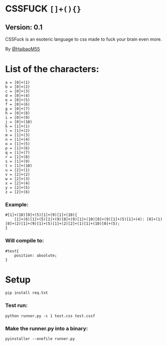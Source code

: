 # CSSFUCK `[]+(){}`

## Version: 0.1


CSSFuck is an esoteric language to css made to fuck your brain even more.

By [@HaibaoM55](https://github.com/HaibaoM55)


# List of the characters:
```
a = [0]+(1)
b = [0]+(2)
c = [0]+(3)
d = [0]+(4)
e = [0]+(5)
f = [0]+(6)
g = [0]+(7)
h = [0]+(8)
i = [0]+(9)
j = [0]+(10)
k = [1]+(1)
l = [1]+(2)
m = [1]+(3)
n = [1]+(4)
o = [1]+(5)
p = [1]+(6)
q = [1]+(7)
r = [1]+(8)
s = [1]+(9)
t = [1]+(10)
u = [2]+(1)
v = [2]+(2)
w = [2]+(3)
x = [2]+(4)
y = [2]+(5)
z = [2]+(6)
```
### Example:
```
#[1]+(10)[0]+(5)[1]+(9)[1]+(10){
    [1]+(6)[1]+(5)[1]+(9)[0]+(9)[1]+(10)[0]+(9)[1]+(5)[1]+(4): [0]+(1)[0]+(2)[1]+(9)[1]+(5)[1]+(2)[2]+(1)[1]+(10)[0]+(5);
}
```
### Will compile to:
```
#test{
    position: absolute;
}
```
# Setup
```
pip install req.txt
```

### Test run:
```
python runner.py -c 1 test.css test.cssf
```
### Make the runner.py into a binary:
```
pyinstaller --onefile runner.py
```